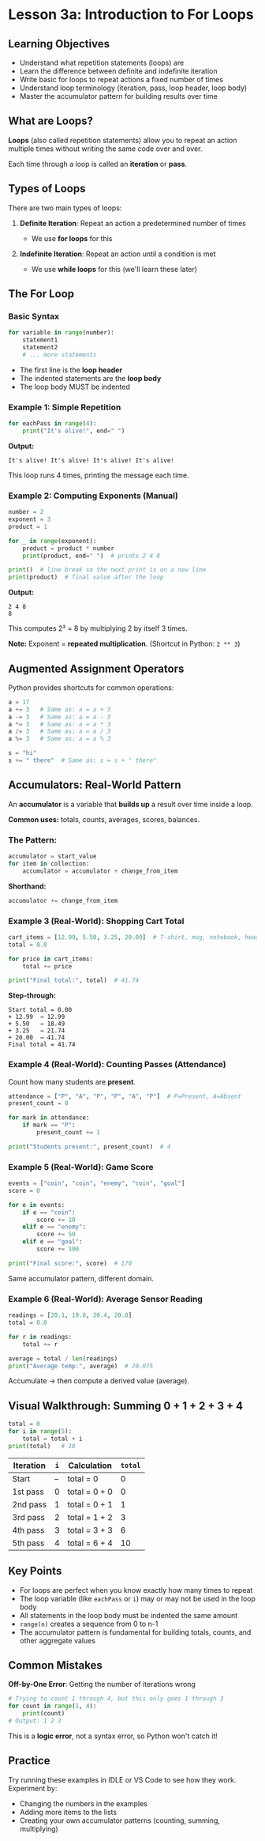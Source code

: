 # Lesson 3a: Introduction to For Loops

## Learning Objectives
- Understand what repetition statements (loops) are
- Learn the difference between definite and indefinite iteration
- Write basic for loops to repeat actions a fixed number of times
- Understand loop terminology (iteration, pass, loop header, loop body)
- Master the accumulator pattern for building results over time

## What are Loops?

**Loops** (also called repetition statements) allow you to repeat an action multiple times without writing the same code over and over.

Each time through a loop is called an **iteration** or **pass**.

## Types of Loops

There are two main types of loops:

1. **Definite Iteration**: Repeat an action a predetermined number of times
   - We use **for loops** for this
   
2. **Indefinite Iteration**: Repeat an action until a condition is met
   - We use **while loops** for this (we'll learn these later)

## The For Loop

### Basic Syntax

```python
for variable in range(number):
    statement1
    statement2
    # ... more statements
```

- The first line is the **loop header**
- The indented statements are the **loop body**
- The loop body MUST be indented

### Example 1: Simple Repetition

```python
for eachPass in range(4):
    print("It's alive!", end=" ")
```

**Output:**
```
It's alive! It's alive! It's alive! It's alive!
```

This loop runs 4 times, printing the message each time.

### Example 2: Computing Exponents (Manual)

```python
number = 2
exponent = 3
product = 1

for _ in range(exponent):
    product = product * number
    print(product, end=" ")  # prints 2 4 8

print()  # line break so the next print is on a new line
print(product)  # final value after the loop
```

**Output:**
```
2 4 8
8
```

This computes 2³ = 8 by multiplying 2 by itself 3 times.

**Note:** Exponent = **repeated multiplication**. (Shortcut in Python: `2 ** 3`)

## Augmented Assignment Operators

Python provides shortcuts for common operations:

```python
a = 17
a += 3   # Same as: a = a + 3
a -= 3   # Same as: a = a - 3
a *= 3   # Same as: a = a * 3
a /= 3   # Same as: a = a / 3
a %= 3   # Same as: a = a % 3

s = "hi"
s += " there"  # Same as: s = s + " there"
```

## Accumulators: Real-World Pattern

An **accumulator** is a variable that **builds up** a result over time inside a loop. 

**Common uses:** totals, counts, averages, scores, balances.

### The Pattern:

```python
accumulator = start_value
for item in collection:
    accumulator = accumulator + change_from_item
```

**Shorthand:**
```python
accumulator += change_from_item
```

### Example 3 (Real-World): Shopping Cart Total

```python
cart_items = [12.99, 5.50, 3.25, 20.00]  # T-shirt, mug, notebook, headphones
total = 0.0

for price in cart_items:
    total += price

print("Final total:", total)  # 41.74
```

**Step-through:**
```
Start total = 0.00
+ 12.99  → 12.99
+ 5.50   → 18.49
+ 3.25   → 21.74
+ 20.00  → 41.74
Final total = 41.74
```

### Example 4 (Real-World): Counting Passes (Attendance)

Count how many students are **present**.

```python
attendance = ["P", "A", "P", "P", "A", "P"]  # P=Present, A=Absent
present_count = 0

for mark in attendance:
    if mark == "P":
        present_count += 1

print("Students present:", present_count)  # 4
```

### Example 5 (Real-World): Game Score

```python
events = ["coin", "coin", "enemy", "coin", "goal"]
score = 0

for e in events:
    if e == "coin":
        score += 10
    elif e == "enemy":
        score += 50
    elif e == "goal":
        score += 100

print("Final score:", score)  # 170
```

Same accumulator pattern, different domain.

### Example 6 (Real-World): Average Sensor Reading

```python
readings = [20.1, 19.8, 20.4, 20.0]
total = 0.0

for r in readings:
    total += r

average = total / len(readings)
print("Average temp:", average)  # 20.075
```

Accumulate → then compute a derived value (average).

## Visual Walkthrough: Summing 0 + 1 + 2 + 3 + 4

```python
total = 0
for i in range(5):
    total = total + i
print(total)   # 10
```

| Iteration | `i` | Calculation | `total` |
|-----------|-----|-------------|---------|
| Start     | –   | total = 0   | 0       |
| 1st pass  | 0   | total = 0 + 0 | 0     |
| 2nd pass  | 1   | total = 0 + 1 | 1     |
| 3rd pass  | 2   | total = 1 + 2 | 3     |
| 4th pass  | 3   | total = 3 + 3 | 6     |
| 5th pass  | 4   | total = 6 + 4 | 10    |

## Key Points

- For loops are perfect when you know exactly how many times to repeat
- The loop variable (like `eachPass` or `i`) may or may not be used in the loop body
- All statements in the loop body must be indented the same amount
- `range(n)` creates a sequence from 0 to n-1
- The accumulator pattern is fundamental for building totals, counts, and other aggregate values

## Common Mistakes

**Off-by-One Error**: Getting the number of iterations wrong

```python
# Trying to count 1 through 4, but this only goes 1 through 3
for count in range(1, 4):
    print(count)
# Output: 1 2 3
```

This is a **logic error**, not a syntax error, so Python won't catch it!

## Practice

Try running these examples in IDLE or VS Code to see how they work. Experiment by:
- Changing the numbers in the examples
- Adding more items to the lists
- Creating your own accumulator patterns (counting, summing, multiplying)